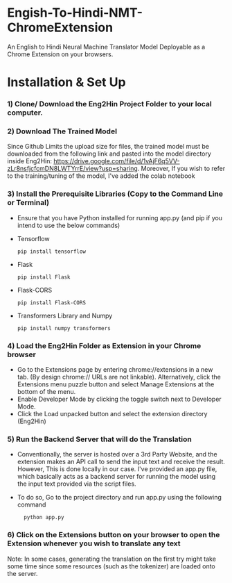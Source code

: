 # Engish-To-Hindi-NMT-ChromeExtension
An English to Hindi Neural Machine Translator Model Deployable as a Chrome Extension on your browsers.

# Installation & Set Up
### 1) Clone/ Download the Eng2Hin Project Folder to your local computer.

### 2) Download The Trained Model  
Since Github Limits the upload size for files, the trained model must be downloaded from the following link and pasted into the model directory inside Eng2Hin: https://drive.google.com/file/d/1vAjF6q5VV-zLr8nsfjcfcmDN8LWTYrrE/view?usp=sharing. 
Moreover, If you wish to refer to the training/tuning of the model, I've added the colab notebook

### 3) Install the Prerequisite Libraries (Copy to the Command Line or Terminal)
* Ensure that you have Python installed for running app.py (and pip if you intend to use the below commands)
* Tensorflow

      pip install tensorflow
* Flask

      pip install Flask
* Flask-CORS

      pip install Flask-CORS
* Transformers Library and Numpy

      pip install numpy transformers


### 4) Load the Eng2Hin Folder as Extension in your Chrome browser
* Go to the Extensions page by entering chrome://extensions in a new tab. (By design chrome:// URLs are not linkable). Alternatively, click the Extensions menu puzzle button and select Manage Extensions at the bottom of the menu.
* Enable Developer Mode by clicking the toggle switch next to Developer Mode.
* Click the Load unpacked button and select the extension directory (Eng2Hin)

### 5) Run the Backend Server that will do the Translation
* Conventionally, the server is hosted over a 3rd Party Website, and the extension makes an API call to send the input text and receive the result. However, This is done locally in our case. I've provided an app.py file, which basically acts as a backend server for running the model using the input text provided via the script files.
  
* To do so, Go to the project directory and run app.py using the following command

        python app.py


### 6) Click on the Extensions button on your browser to open the Extension whenever you wish to translate any text
Note: In some cases, generating the translation on the first try might take some time since some resources (such as the tokenizer) are loaded onto the server.

      


      
   


   
   

   
